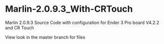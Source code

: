 # Marlin-2.0.9.3_With-CRTouch
Marlin 2.0.9.3 Source Code with configuration for Ender 3 Pro board V4.2.2 and CR Touch


View look in the master branch for files
